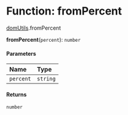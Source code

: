 # Function: fromPercent

[domUtils](/auto-docs/fixed-layout-editor/modules/domUtils.md).fromPercent

**fromPercent**(`percent`): `number`

#### Parameters

| Name | Type |
| :------ | :------ |
| `percent` | `string` |

#### Returns

`number`
